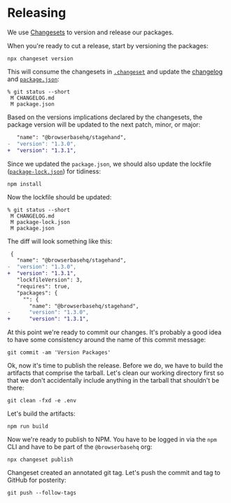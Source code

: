 # Releasing

We use [Changesets](https://github.com/changesets/changesets) to version and release our packages.

When you're ready to cut a release, start by versioning the packages:

```
npx changeset version
```

This will consume the changesets in [`.changeset`](../.changeset) and update the [changelog](../CHANGELOG.md) and [`package.json`](../package.json):

```
% git status --short
 M CHANGELOG.md
 M package.json
```

Based on the versions implications declared by the changesets, the package version will be updated to the next patch, minor, or major:

```diff
   "name": "@browserbasehq/stagehand",
-  "version": "1.3.0",
+  "version": "1.3.1",
```

Since we updated the `package.json`, we should also update the lockfile ([`package-lock.json`](../package-lock.json)) for tidiness:

```
npm install
```

Now the lockfile should be updated:

```
% git status --short
 M CHANGELOG.md
 M package-lock.json
 M package.json
```

The diff will look something like this:

```diff
 {
   "name": "@browserbasehq/stagehand",
-  "version": "1.3.0",
+  "version": "1.3.1",
   "lockfileVersion": 3,
   "requires": true,
   "packages": {
     "": {
       "name": "@browserbasehq/stagehand",
-      "version": "1.3.0",
+      "version": "1.3.1",
```

At this point we're ready to commit our changes.
It's probably a good idea to have some consistency around the name of this commit message:

```
git commit -am 'Version Packages'
```

Ok, now it's time to publish the release.
Before we do, we have to build the artifacts that comprise the tarball.
Let's clean our working directory first so that we don't accidentally include anything in the tarball that shouldn't be there:

```
git clean -fxd -e .env
```

Let's build the artifacts:

```
npm run build
```

Now we're ready to publish to NPM. You have to be logged in via the `npm` CLI and have to be part of the `@browserbasehq` org:

```
npx changeset publish
```

Changeset created an annotated git tag.
Let's push the commit and tag to GitHub for posterity:

```
git push --follow-tags
```
